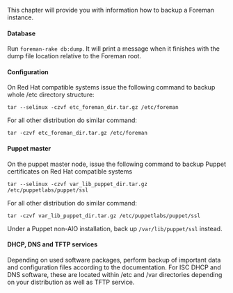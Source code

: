 
This chapter will provide you with information how to backup a Foreman
instance.

#### Database

Run ```foreman-rake db:dump```. It will print a message when it finishes with the dump file location relative to the Foreman root.

#### Configuration

On Red Hat compatible systems issue the following command to backup whole /etc
directory structure:

    tar --selinux -czvf etc_foreman_dir.tar.gz /etc/foreman

For all other distribution do similar command:

    tar -czvf etc_foreman_dir.tar.gz /etc/foreman

#### Puppet master

On the puppet master node, issue the following command to backup Puppet
certificates on Red Hat compatible systems

    tar --selinux -czvf var_lib_puppet_dir.tar.gz /etc/puppetlabs/puppet/ssl

For all other distribution do similar command:

    tar -czvf var_lib_puppet_dir.tar.gz /etc/puppetlabs/puppet/ssl

Under a Puppet non-AIO installation, back up `/var/lib/puppet/ssl` instead.

#### DHCP, DNS and TFTP services

Depending on used software packages, perform backup of important data and
configuration files according to the documentation. For ISC DHCP and DNS
software, these are located within /etc and /var directories depending on your
distribution as well as TFTP service.
